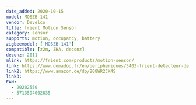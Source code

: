 ```yaml
---
date_added: 2020-10-15
model: MOSZB-141
vendor: Develco
title: frient Motion Sensor 
category: sensor
supports: motion, occupancy, battery
zigbeemodel: ['MOSZB-141']
compatible: [z2m, ZHA, deconz]
deconz: 2011
mlink: https://frient.com/products/motion-sensor/
link: https://www.domadoo.fr/en/peripheriques/5403-frient-detecteur-de-mouvement-zigbee-30-5713594002835.html
link2: https://www.amazon.de/dp/B08WR2CK4S
link3: 
EAN: 
  - 20202550 
  - 5713594002835
---
```


